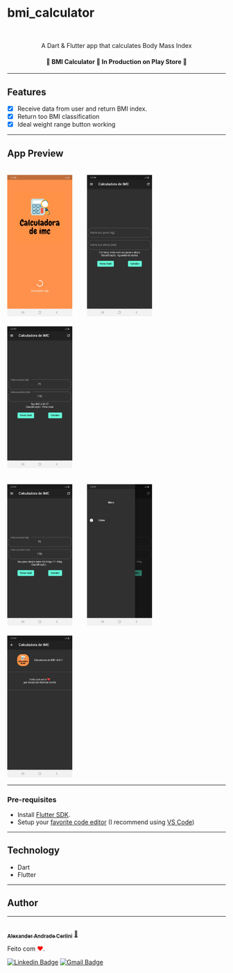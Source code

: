 # bmi_calculator

<br />

<p align="center">A Dart & Flutter app that calculates Body Mass Index</p>

<h4 align="center"> 
	🚧  BMI Calculator 🚀 In Production on Play Store  🚧
</h4>

---

## Features

- [x] Receive data from user and return BMI index.
- [x] Return too BMI classification
- [x] Ideal weight range button working

---

## App Preview

<p>
<img src="dev_assets/prints/Print1.jpg" width="150" style="margin-right: 30px; margin-top: 20px">
<img src="dev_assets/prints/Print2.jpg" width="150" style="margin-right: 30px; margin-top: 20px">
<img src="dev_assets/prints/Print3.jpg" width="150" style="margin-right: 30px; margin-top: 20px">
</p>
<p>
<img src="dev_assets/prints/Print4.jpg" width="150" style="margin-right: 30px; margin-top: 20px">
<img src="dev_assets/prints/Print5.jpg" width="150" style="margin-right: 30px; margin-top: 20px">
<img src="dev_assets/prints/Print6.jpg" width="150" style="margin-right: 30px; margin-top: 20px">
</p>

---

### Pre-requisites

- Install [Flutter SDK](https://flutter.dev/docs/get-started/install).
- Setup your [favorite code editor](https://flutter.dev/docs/get-started/editor) (I recommend using [VS Code](https://code.visualstudio.com/))

---

## Technology

- Dart
- Flutter

---

## Author

---

<a href="https://github.com/alex-cerlini">
 <img style="border-radius: 50%;" src="https://avatars.githubusercontent.com/u/56663683?v=4" width="100px;" alt=""/>
 <br />
 <sub><b>Alexander Andrade Cerlini</b></sub></a> <a href="https://github.com/alex-cerlini" title="Alex Cerlini">🚀</a>

Feito com <span style="color: red">♥</span>.

[![Linkedin Badge](https://img.shields.io/badge/-AlexCerlini-blue?style=flat-square&logo=Linkedin&logoColor=white&link=https://www.linkedin.com/in/alexander-andrade-cerlini-560982119/)](https://www.linkedin.com/in/alexander-andrade-cerlini-560982119/)
[![Gmail Badge](https://img.shields.io/badge/-alexcerlinii@gmail.com-c14438?style=flat-square&logo=Gmail&logoColor=white&link=mailto:alexcerlinii@gmail.com)](mailto:alexcerlinii@gmail.com)
